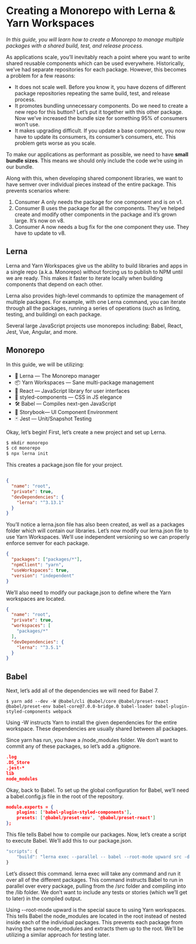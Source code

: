 # Creating a Monorepo with Lerna & Yarn Workspaces

*In this guide, you will learn how to create a Monorepo to manage multiple packages with a shared build, test, and release process.*

As applications scale, you’ll inevitably reach a point where you want to write shared reusable components which can be used everywhere. Historically, we’ve had separate repositories for each package. However, this becomes a problem for a few reasons:

* It does not scale well. Before you know it, you have dozens of different package repositories repeating the same build, test, and release process.
* It promotes bundling unnecessary components. Do we need to create a new repo for this button? Let’s put it together with this other package. Now we’ve increased the bundle size for something 95% of consumers won’t use.
* It makes upgrading difficult. If you update a base component, you now have to update its consumers, its consumer’s consumers, etc. This problem gets worse as you scale.

To make our applications as performant as possible, we need to have **small bundle sizes**. This means we should only include the code we’re using in our bundle.

Along with this, when developing shared component libraries, we want to have semver over individual pieces instead of the entire package. This prevents scenarios where:

1. Consumer A only needs the package for one component and is on v1.
2. Consumer B uses the package for all the components. They’ve helped create and modify other components in the package and it’s grown large. It’s now on v8.
3. Consumer A now needs a bug fix for the one component they use. They have to update to v8.


## Lerna

Lerna and Yarn Workspaces give us the ability to build libraries and apps in a single repo (a.k.a. Monorepo) without forcing us to publish to NPM until we are ready. This makes it faster to iterate locally when building components that depend on each other.

Lerna also provides high-level commands to optimize the management of multiple packages. For example, with one Lerna command, you can iterate through all the packages, running a series of operations (such as linting, testing, and building) on each package.

Several large JavaScript projects use monorepos including: Babel, React, Jest, Vue, Angular, and more.


## Monorepo

In this guide, we will be utilizing:
* 🐉 Lerna — The Monorepo manager
* 📦 Yarn Workspaces — Sane multi-package management
* 🚀 React — JavaScript library for user interfaces
* 💅 styled-components — CSS in JS elegance
* 🛠 Babel — Compiles next-gen JavaScript
* 📖 Storybook— UI Component Environment
* 🃏 Jest — Unit/Snapshot Testing

Okay, let’s begin! First, let’s create a new project and set up Lerna.

```javascript
$ mkdir monorepo
$ cd monorepo
$ npx lerna init
```

This creates a package.json file for your project.

```json

{
  "name": "root",
  "private": true,
  "devDependencies": {
    "lerna": "^3.13.1"
  }
}
```

You’ll notice a lerna.json file has also been created, as well as a packages folder which will contain our libraries. Let’s now modify our lerna.json file to use Yarn Workspaces. We’ll use independent versioning so we can properly enforce semver for each package.

```json
{
  "packages": ["packages/*"],
  "npmClient": "yarn",
  "useWorkspaces": true,
  "version": "independent"
}
```

We’ll also need to modify our package.json to define where the Yarn workspaces are located.

```json
{
  "name": "root",
  "private": true,
  "workspaces": [
    "packages/*"
  ],
  "devDependencies": {
    "lerna": "^3.5.1"
  }
}
```

## Babel

Next, let’s add all of the dependencies we will need for Babel 7.

```shell
$ yarn add --dev -W @babel/cli @babel/core @babel/preset-react @babel/preset-env babel-core@7.0.0-bridge.0 babel-loader babel-plugin-styled-components webpack
```

Using -W instructs Yarn to install the given dependencies for the entire workspace. These dependencies are usually shared between all packages.

Since yarn has run, you have a /node_modules folder. We don’t want to commit any of these packages, so let’s add a .gitignore.

```json
.log
.DS_Store
.jest-*
lib
node_modules
```

Okay, back to Babel. To set up the global configuration for Babel, we’ll need a babel.config.js file in the root of the repository.

```json
module.exports = {
    plugins: ['babel-plugin-styled-components'],
    presets: ['@babel/preset-env', '@babel/preset-react']
};
```

This file tells Babel how to compile our packages. Now, let’s create a script to execute Babel. We’ll add this to our package.json.

```javascript
"scripts": {
    "build": "lerna exec --parallel -- babel --root-mode upward src -d lib --ignore **/*.story.js,**/*.spec.js"
}
```

Let’s dissect this command. lerna exec will take any command and run it over all of the different packages. This command instructs Babel to run in parallel over every package, pulling from the /src folder and compiling into the /lib folder. We don’t want to include any tests or stories (which we’ll get to later) in the compiled output.

Using --root-mode upward is the special sauce to using Yarn workspaces. This tells Babel the node_modules are located in the root instead of nested inside each of the individual packages. This prevents each package from having the same node_modules and extracts them up to the root. We’ll be utilizing a similar approach for testing later.